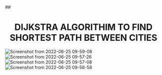 ##<center><h1> DIJKSTRA ALGORITHIM TO FIND SHORTEST PATH BETWEEN CITIES</h1> </center>

![Screenshot from 2022-06-25 09-59-08](https://user-images.githubusercontent.com/70337488/175762504-cdc18a11-e8f7-4a9d-a811-54109c7bded7.png)  
![Screenshot from 2022-06-25 09-57-26](https://user-images.githubusercontent.com/70337488/175762447-2a6ca44b-89fa-480d-8e21-b91a9003657e.png)
![Screenshot from 2022-06-25 09-57-08](https://user-images.githubusercontent.com/70337488/175762448-adb41e31-9eae-4043-9234-0b7e291a69a3.png)
![Screenshot from 2022-06-25 09-56-58](https://user-images.githubusercontent.com/70337488/175762449-68a8e558-5f1d-4121-bab8-34bc8d128bd0.png)
